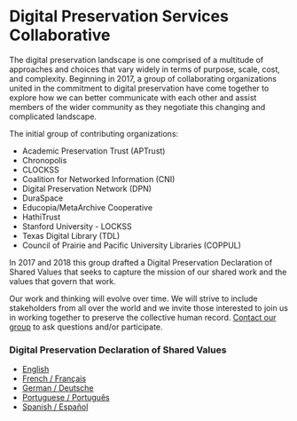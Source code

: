 # Digital Preservation Services Collaborative

The digital preservation landscape is one comprised of a multitude of approaches and choices that vary widely in terms of purpose, scale, cost, and complexity. Beginning in 2017, a group of collaborating organizations united in the commitment to digital preservation have come together to explore how we can better communicate with each other and assist members of the wider community as they negotiate this changing and complicated landscape. 

The initial group of contributing organizations:
* Academic Preservation Trust (APTrust)
* Chronopolis
* CLOCKSS
* Coalition for Networked Information (CNI)
* Digital Preservation Network (DPN)
* DuraSpace
* Educopia/MetaArchive Cooperative
* HathiTrust
* Stanford University - LOCKSS
* Texas Digital Library (TDL)
* Council of Prairie and Pacific University Libraries (COPPUL)

In 2017 and 2018 this group drafted a Digital Preservation Declaration of Shared Values that seeks to capture the mission of our shared work and the values that govern that work.

Our work and thinking will evolve over time. We will strive to include stakeholders from all over the world and we invite those interested to join us in working together to preserve the collective human record. [Contact our group](mailto:comdigpres@googlegroups.com) to ask questions and/or participate. 

### Digital Preservation Declaration of Shared Values
* [English](shared-values_en.md)
* [French / Français](shared-values_fr.md)
* [German / Deutsche](shared-values_de.md)
* [Portuguese / Português](shared-values_pt.md)
* [Spanish / Español](shared-values_es.md)
